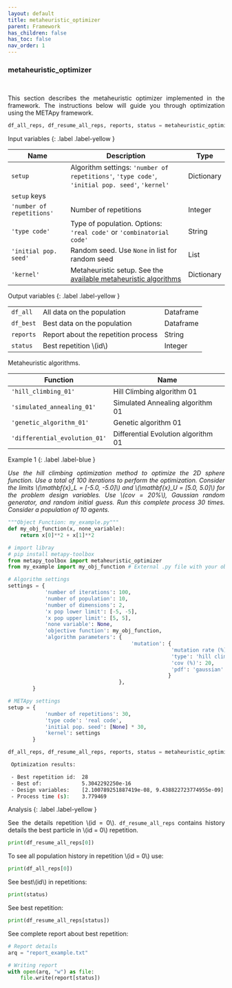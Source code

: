 ```yaml
---
layout: default
title: metaheuristic_optimizer
parent: Framework
has_children: false
has_toc: false
nav_order: 1
---
```


<!--Don't delete ths script-->
<script src = "https://polyfill.io/v3/polyfill.min.js?features=es6"></script>
<script id = "MathJax-script" async src="https://cdn.jsdelivr.net/npm/mathjax@3/es5/tex-mml-chtml.js"></script>
<!--Don't delete ths script-->

<h3>metaheuristic_optimizer</h3>

<br>

<p align = "justify">
    This section describes the metaheuristic optimizer implemented in the framework. The instructions below will guide you through optimization using the METApy framework.
</p>


```python
df_all_reps, df_resume_all_reps, reports, status = metaheuristic_optimizer(setup)
```

Input variables
{: .label .label-yellow }

<table style = "width:100%">
    <thead>
      <tr>
        <th>Name</th>
        <th>Description</th>
        <th>Type</th>
      </tr>
    </thead>
    <tr>
        <td><code>setup</code></td>
        <td>Algorithm settings: <code>'number of repetitions'</code>, <code>'type code'</code>, <code>'initial pop. seed'</code>, <code>'kernel'</code></td>
        <td>Dictionary</td>
    </tr>
    <tr>
        <td><code>setup</code> keys</td>
        <td></td>
        <td></td>
    </tr>
    <tr>
        <td><code>'number of repetitions'</code></td>
        <td>Number of repetitions</td>
        <td>Integer</td>
    </tr>
    <tr>
        <td><code>'type code'</code></td>
        <td>Type of population. Options: <code>'real code'</code> or <code>'combinatorial code'</code></td>
        <td>String</td>
    <tr>
    </tr>   
        <td><code>'initial pop. seed'</code></td>
        <td>Random seed. Use <code>None</code> in list for random seed</td>
        <td>List</td>
    </tr> 
    <tr>
        <td><code>'kernel'</code></td>
        <td>Metaheuristic setup. See the <a href="#alg">available metaheuristic algorithms</a></td>
        <td>Dictionary</td>
    </tr> 
</table>

Output variables
{: .label .label-yellow }

<table style = "width:100%">
    <tr>
        <td><code>df_all</code></td>
        <td>All data on the population</td>
        <td>Dataframe</td>
    </tr>
    <tr>
        <td><code>df_best</code></td>
        <td>Best data on the population</td>
        <td>Dataframe</td>
    </tr>  
    <tr>
        <td><code>reports</code></td>
        <td>Report about the repetition process</td>
        <td>String</td>
    </tr>  
    <tr>
        <td><code>status</code></td>
        <td>Best repetition \(id\)</td>
        <td>Integer</td>
    </tr>  
</table>

<p align = "justify"  id = "alg">
Metaheuristic algorithms.
</p>

<table style = "width:100%">
    <thead>
      <tr>
        <th>Function</th>
        <th>Name</th>
      </tr>
    </thead> 
    <tr>
        <td><code>'hill_climbing_01'</code></td>
        <td>Hill Climbing algorithm 01</td>
    </tr>
    <tr>
        <td><code>'simulated_annealing_01'</code></td>
        <td>Simulated Annealing algorithm 01</td>
    </tr>
    <tr>
        <td><code>'genetic_algorithm_01'</code></td>
        <td>Genetic algorithm 01</td>
    </tr>
    <tr>
        <td><code>'differential_evolution_01'</code></td>
        <td>Differential Evolution algorithm 01</td>
    </tr>
</table>

Example 1
{: .label .label-blue }

<p align = "justify">
  <i>
      Use the hill climbing optimization method to optimize the 2D sphere function. Use a total of 100 iterations to perform the optimization. Consider the limits \(\mathbf{x}_L = [-5.0, -5.0]\) and \(\mathbf{x}_U = [5.0, 5.0]\) for the problem design variables. Use \(cov = 20%\), Gaussian random generator, and random initial guess. Run this complete process 30 times. Consider a population of 10 agents.
  </i>
</p>

```python
"""Object Function: my_example.py"""
def my_obj_function(x, none_variable):
    return x[0]**2 + x[1]**2
```

```python
# import libray
# pip install metapy-toolbox
from metapy_toolbox import metaheuristic_optimizer
from my_example import my_obj_function # External .py file with your objective function

# Algorithm settings
settings = {   
            'number of iterations': 100,
            'number of population': 10,
            'number of dimensions': 2,
            'x pop lower limit': [-5, -5],
            'x pop upper limit': [5, 5],
            'none variable': None,
            'objective function': my_obj_function,
            'algorithm parameters': {
                                        'mutation': {
                                                     'mutation rate (%)': 100,
                                                     'type': 'hill climbing',
                                                     'cov (%)': 20,
                                                     'pdf': 'gaussian'
                                                    }
                                    },
        }

# METApy settings
setup = {   
            'number of repetitions': 30,
            'type code': 'real code',
            'initial pop. seed': [None] * 30,
            'kernel': settings
        }

df_all_reps, df_resume_all_reps, reports, status = metaheuristic_optimizer(setup)
```

```bash
 Optimization results: 

 - Best repetition id:  28
 - Best of:             5.3042292250e-16
 - Design variables:    [2.100789251887419e-08, 9.438822723774955e-09]
 - Process time (s):    3.779469
```

Analysis
{: .label .label-yellow }

<p align="justify">See the details repetition \(id = 0\). <code>df_resume_all_reps</code> contains history details the best particle in \(id = 0\) repetition.</p>

```python
print(df_resume_all_reps[0])
```

<p align="justify">To see all population history in repetition \(id = 0\) use:</p>

```python
print(df_all_reps[0])
```

<p align="justify">See best\(id\) in repetitions:</p>

```python
print(status)
```
<p align="justify">See best repetition:</p>

```python
print(df_resume_all_reps[status])
```

<p align="justify">See complete report about best repetition:</p>

```python
# Report details
arq = "report_example.txt"

# Writing report
with open(arq, "w") as file:
    file.write(report[status])
```
